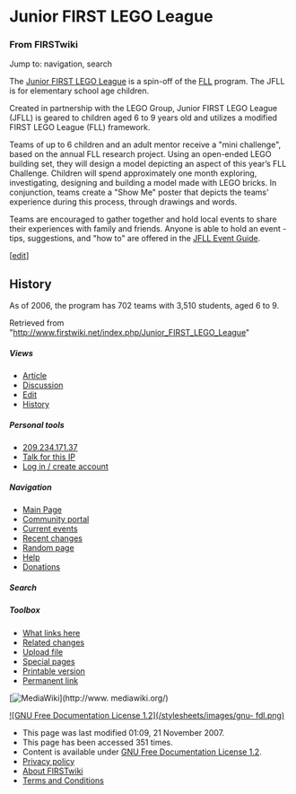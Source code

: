 # Junior FIRST LEGO League

### From FIRSTwiki

Jump to: navigation, search

The [Junior FIRST LEGO
League](http://www.firstlegoleague.org/default.aspx?pid=18130
"http://www.firstlegoleague.org/default.aspx?pid=18130" ) is a spin-off of the
[FLL](/index.php/FLL "FLL" ) program. The JFLL is for elementary school age
children.

Created in partnership with the LEGO Group, Junior FIRST LEGO League (JFLL) is
geared to children aged 6 to 9 years old and utilizes a modified FIRST LEGO
League (FLL) framework.

Teams of up to 6 children and an adult mentor receive a "mini challenge",
based on the annual FLL research project. Using an open-ended LEGO building
set, they will design a model depicting an aspect of this year’s FLL
Challenge. Children will spend approximately one month exploring,
investigating, designing and building a model made with LEGO bricks. In
conjunction, teams create a "Show Me" poster that depicts the teams’
experience during this process, through drawings and words.

Teams are encouraged to gather together and hold local events to share their
experiences with family and friends. Anyone is able to hold an event - tips,
suggestions, and "how to" are offered in the [JFLL Event
Guide](/index.php?title=JFLL_Event_Guide&action=edit "JFLL Event Guide" ).

[[edit](/index.php?title=Junior_FIRST_LEGO_League&action=edit&section=1 "Edit
section: History" )]

## History

As of 2006, the program has 702 teams with 3,510 students, aged 6 to 9.

Retrieved from "<http://www.firstwiki.net/index.php/Junior_FIRST_LEGO_League>"

##### Views

  * [Article](/index.php/Junior_FIRST_LEGO_League)
  * [Discussion](/index.php?title=Talk:Junior_FIRST_LEGO_League&action=edit)
  * [Edit](/index.php?title=Junior_FIRST_LEGO_League&action=edit)
  * [History](/index.php?title=Junior_FIRST_LEGO_League&action=history)

##### Personal tools

  * [209.234.171.37](/index.php/User:209.234.171.37)
  * [Talk for this IP](/index.php/User_talk:209.234.171.37)
  * [Log in / create account](/index.php?title=Special:Userlogin&returnto=Junior_FIRST_LEGO_League)

[](/index.php/Main_Page "Main Page" )

##### Navigation

  * [Main Page](/index.php/Main_Page)
  * [Community portal](/index.php/FIRSTwiki:Community_portal)
  * [Current events](/index.php/Current_events)
  * [Recent changes](/index.php/Special:Recentchanges)
  * [Random page](/index.php/Special:Random)
  * [Help](/index.php/Help:Contents)
  * [Donations](/index.php/FIRSTwiki:Site_support)

##### Search



##### Toolbox

  * [What links here](/index.php/Special:Whatlinkshere/Junior_FIRST_LEGO_League)
  * [Related changes](/index.php/Special:Recentchangeslinked/Junior_FIRST_LEGO_League)
  * [Upload file](/index.php/Special:Upload)
  * [Special pages](/index.php/Special:Specialpages)
  * [Printable version](/index.php?title=Junior_FIRST_LEGO_League&printable=yes)
  * [Permanent link](/index.php?title=Junior_FIRST_LEGO_League&oldid=64303)

[![MediaWiki](/skins/common/images/poweredby_mediawiki_88x31.png)](http://www.
mediawiki.org/)

[![GNU Free Documentation License 1.2](/stylesheets/images/gnu-
fdl.png)](http://www.gnu.org/copyleft/fdl.html)

  * This page was last modified 01:09, 21 November 2007.
  * This page has been accessed 351 times.
  * Content is available under [GNU Free Documentation License 1.2](http://www.gnu.org/copyleft/fdl.html "http://www.gnu.org/copyleft/fdl.html" ).
  * [Privacy policy](/index.php/FIRSTwiki:Privacy_policy "FIRSTwiki:Privacy policy" )
  * [About FIRSTwiki](/index.php/FIRSTwiki:About "FIRSTwiki:About" )
  * [Terms and Conditions](/index.php/FIRSTwiki:Terms_and_conditions "FIRSTwiki:Terms and conditions" )

